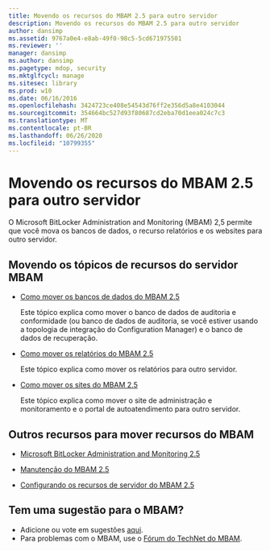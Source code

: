 ```yaml
---
title: Movendo os recursos do MBAM 2.5 para outro servidor
description: Movendo os recursos do MBAM 2.5 para outro servidor
author: dansimp
ms.assetid: 9767a0e4-e8ab-49f0-98c5-5cd671975501
ms.reviewer: ''
manager: dansimp
ms.author: dansimp
ms.pagetype: mdop, security
ms.mktglfcycl: manage
ms.sitesec: library
ms.prod: w10
ms.date: 06/16/2016
ms.openlocfilehash: 3424723ce408e54543d76ff2e356d5a8e4103044
ms.sourcegitcommit: 354664bc527d93f80687cd2eba70d1eea024c7c3
ms.translationtype: MT
ms.contentlocale: pt-BR
ms.lasthandoff: 06/26/2020
ms.locfileid: "10799355"
---
```

# Movendo os recursos do MBAM 2.5 para outro servidor


O Microsoft BitLocker Administration and Monitoring (MBAM) 2,5 permite que você mova os bancos de dados, o recurso relatórios e os websites para outro servidor.

## Movendo os tópicos de recursos do servidor MBAM


-   [Como mover os bancos de dados do MBAM 2.5](how-to-move-the-mbam-25-databases.md)

    Este tópico explica como mover o banco de dados de auditoria e conformidade (ou banco de dados de auditoria, se você estiver usando a topologia de integração do Configuration Manager) e o banco de dados de recuperação.

-   [Como mover os relatórios do MBAM 2.5](how-to-move-the-mbam-25-reports.md)

    Este tópico explica como mover os relatórios para outro servidor.

-   [Como mover os sites do MBAM 2.5](how-to-move-the-mbam-25-websites.md)

    Este tópico explica como mover o site de administração e monitoramento e o portal de autoatendimento para outro servidor.

## <a href="" id="other-resources-for-moving-mbam-features-"></a>Outros recursos para mover recursos do MBAM


-   [Microsoft BitLocker Administration and Monitoring 2.5](index.md)

-   [Manutenção do MBAM 2.5](maintaining-mbam-25.md)

-   [Configurando os recursos de servidor do MBAM 2.5](configuring-the-mbam-25-server-features.md)

## Tem uma sugestão para o MBAM?
- Adicione ou vote em sugestões [aqui](http://mbam.uservoice.com/forums/268571-microsoft-bitlocker-administration-and-monitoring). 
- Para problemas com o MBAM, use o [Fórum do TechNet do MBAM](https://social.technet.microsoft.com/Forums/home?forum=mdopmbam).

 

 





